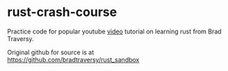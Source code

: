 
# rust-crash-course

Practice code for popular youtube [video](https://www.youtube.com/watch?v=zF34dRivLOw&t=2727)  tutorial  on  learning rust from Brad Traversy. 

Original github for source  is at https://github.com/bradtraversy/rust_sandbox